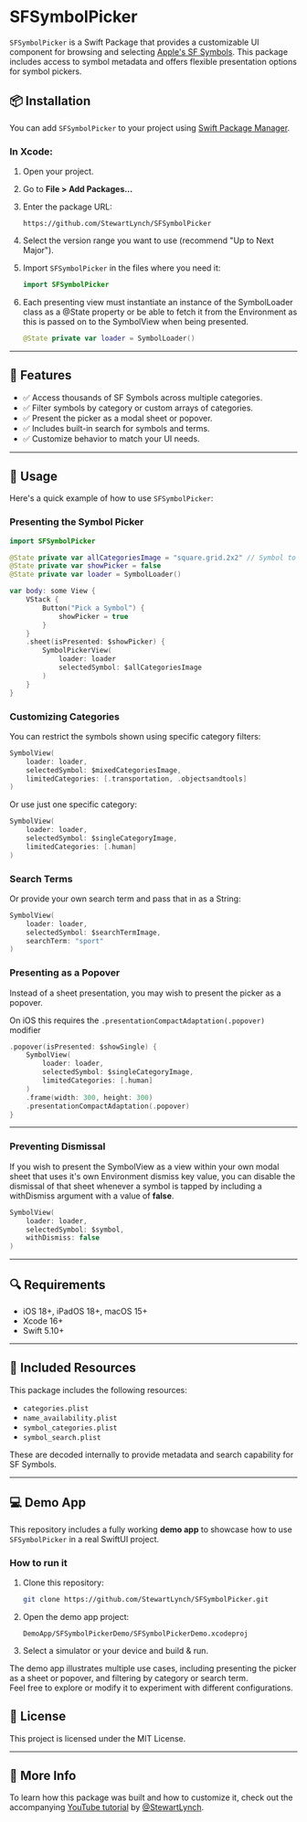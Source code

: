 # SFSymbolPicker

`SFSymbolPicker` is a Swift Package that provides a customizable UI component for browsing and selecting [Apple's SF Symbols](https://developer.apple.com/sf-symbols/). This package includes access to symbol metadata and offers flexible presentation options for symbol pickers.

## 📦 Installation

You can add `SFSymbolPicker` to your project using [Swift Package Manager](https://swift.org/package-manager/).

### In Xcode:

1. Open your project.
2. Go to **File > Add Packages…**
3. Enter the package URL:
   ```
   https://github.com/StewartLynch/SFSymbolPicker
   ```
4. Select the version range you want to use (recommend "Up to Next Major").
5. Import `SFSymbolPicker` in the files where you need it:
   ```swift
   import SFSymbolPicker
   ```
6. Each presenting view must instantiate an instance of the SymbolLoader class as a @State property or be able to fetch it from the Environment as this is passed on to the SymbolView when being presented.

   ```swift
   @State private var loader = SymbolLoader()
   ```

---

## 🧩 Features

- ✅ Access thousands of SF Symbols across multiple categories.
- ✅ Filter symbols by category or custom arrays of categories.
- ✅ Present the picker as a modal sheet or popover.
- ✅ Includes built-in search for symbols and terms.
- ✅ Customize behavior to match your UI needs.

---

## 🚀 Usage

Here's a quick example of how to use `SFSymbolPicker`:

### Presenting the Symbol Picker

```swift
import SFSymbolPicker

@State private var allCategoriesImage = "square.grid.2x2" // Symbol to update
@State private var showPicker = false
@State private var loader = SymbolLoader()

var body: some View {
    VStack {
        Button("Pick a Symbol") {
            showPicker = true
        }
    }
    .sheet(isPresented: $showPicker) {
        SymbolPickerView(
            loader: loader
            selectedSymbol: $allCategoriesImage
        )
    }
}
```

### Customizing Categories

You can restrict the symbols shown using  specific category filters:

```swift
SymbolView(
    loader: loader,
    selectedSymbol: $mixedCategoriesImage,
    limitedCategories: [.transportation, .objectsandtools]
)
```

Or use just one specific category:

```swift
SymbolView(
    loader: loader,
    selectedSymbol: $singleCategoryImage,
    limitedCategories: [.human]
)
```

### Search Terms

Or provide your own search term and pass that in as a String:

```swift
SymbolView(
    loader: loader,
    selectedSymbol: $searchTermImage,
    searchTerm: "sport"
)
```

### Presenting as a Popover

Instead of a sheet presentation, you may wish to present the picker as a popover.

On iOS this requires the `.presentationCompactAdaptation(.popover)` modifier

```swift
.popover(isPresented: $showSingle) {
    SymbolView(
        loader: loader,
        selectedSymbol: $singleCategoryImage,
        limitedCategories: [.human]
    )
    .frame(width: 300, height: 300)
    .presentationCompactAdaptation(.popover)
}
```

---

### Preventing Dismissal

If you wish to present the SymbolView as a view within your own modal sheet that uses it's own Environment dismiss key value, you can disable the dismissal of that sheet whenever a symbol is tapped by including a withDismiss argument with a value of **false**.

```swift
SymbolView(
    loader: loader,
    selectedSymbol: $symbol,
    withDismiss: false
)
```

------

## 🔍 Requirements

- iOS 18+, iPadOS 18+, macOS 15+
- Xcode 16+
- Swift 5.10+

---

## 📁 Included Resources

This package includes the following resources:

- `categories.plist`
- `name_availability.plist`
- `symbol_categories.plist`
- `symbol_search.plist`

These are decoded internally to provide metadata and search capability for SF Symbols.

---

## 💻 Demo App

This repository includes a fully working **demo app** to showcase how to use `SFSymbolPicker` in a real SwiftUI project.

### How to run it

1. Clone this repository:

   ```bash
   git clone https://github.com/StewartLynch/SFSymbolPicker.git
   ```

2. Open the demo app project:

   ```
   DemoApp/SFSymbolPickerDemo/SFSymbolPickerDemo.xcodeproj
   ```

3. Select a simulator or your device and build & run.

The demo app illustrates multiple use cases, including presenting the picker as a sheet or popover, and filtering by category or search term.  
Feel free to explore or modify it to experiment with different configurations.

## 

## 📄 License

This project is licensed under the MIT License.

---

## 🔗 More Info

To learn how this package was built and how to customize it, check out the accompanying [YouTube tutorial](https://youtu.be/mdQqWy0Vk_w) by [@StewartLynch](https://github.com/StewartLynch).
